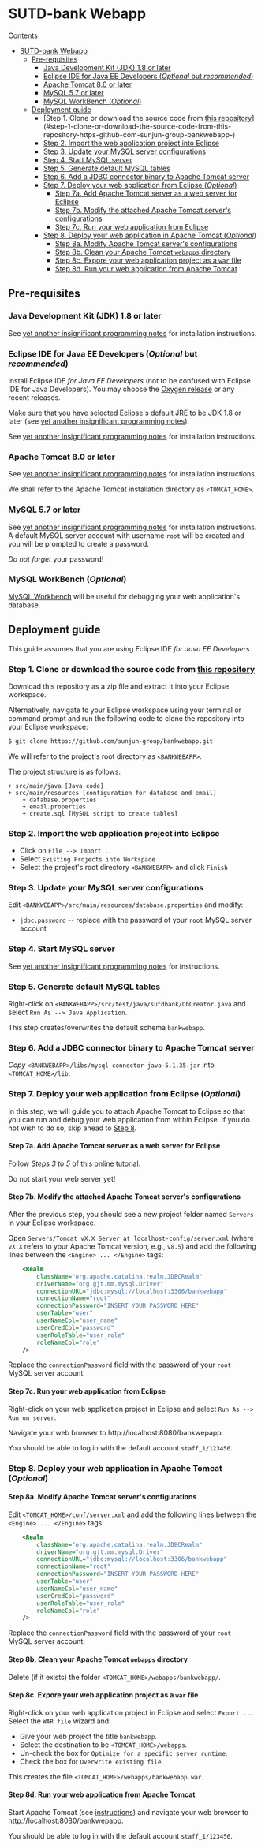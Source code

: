 # SUTD-bank Webapp

Contents

- [SUTD-bank Webapp](#sutd-bank-webapp)
  * [Pre-requisites](#pre-requisites)
    + [Java Development Kit (JDK) 1.8 or later](#java-development-kit-jdk-1-8-or-later)
    + [Eclipse IDE for Java EE Developers (*Optional* but *recommended*)](#eclipse-ide-for-java-ee-developers-optional-but-recommended-)
    + [Apache Tomcat 8.0 or later](#apache-tomcat-8-0-or-later)
    + [MySQL 5.7 or later](#mysql-5-7-or-later)
    + [MySQL WorkBench (*Optional*)](#mysql-workbench-optional-)
  * [Deployment guide](#deployment-guide)
    + [Step 1. Clone or download the source code from [this repository](https://github.com/sunjun-group/bankwebapp)](#step-1-clone-or-download-the-source-code-from-this-repository-https-github-com-sunjun-group-bankwebapp-)
    + [Step 2. Import the web application project into Eclipse](#step-2-import-the-web-application-project-into-eclipse)
    + [Step 3. Update your MySQL server configurations](#step-3-update-your-mysql-server-configurations)
    + [Step 4. Start MySQL server](#step-4-start-mysql-server)
    + [Step 5. Generate default MySQL tables](#step-5-generate-default-mysql-tables)
    + [Step 6. Add a JDBC connector binary to Apache Tomcat server](#step-6-add-a-jdbc-connector-binary-to-apache-tomcat-server)
    + [Step 7. Deploy your web application from Eclipse (*Optional*)](#step-7-deploy-your-web-application-from-eclipse-optional-)
      - [Step 7a. Add Apache Tomcat server as a web server for Eclipse](#step-7a-add-apache-tomcat-server-as-a-web-server-for-eclipse)
      - [Step 7b. Modify the attached Apache Tomcat server's configurations](#step-7b-modify-the-attached-apache-tomcat-server-s-configurations)
      - [Step 7c. Run your web application from Eclipse](#step-7c-run-your-web-application-from-eclipse)
    + [Step 8. Deploy your web application in Apache Tomcat (*Optional*)](#step-8-deploy-your-web-application-in-apache-tomcat-optional-)
      - [Step 8a. Modify Apache Tomcat server's configurations](#step-8a-modify-apache-tomcat-server-s-configurations)
      - [Step 8b. Clean your Apache Tomcat `webapps` directory](#step-8b-clean-your-apache-tomcat-webapps-directory)
      - [Step 8c. Expore your web application project as a `war` file](#step-8c-expore-your-web-application-project-as-a-war-file)
      - [Step 8d. Run your web application from Apache Tomcat](#step-8d-run-your-web-application-from-apache-tomcat)

## Pre-requisites

### Java Development Kit (JDK) 1.8 or later

See [yet another insignificant programming notes](https://www.ntu.edu.sg/home/ehchua/programming/howto/JDK_HowTo.html) for installation instructions.

### Eclipse IDE for Java EE Developers (*Optional* but *recommended*) 

Install Eclipse IDE *for Java EE Developers* (not to be confused with Eclipse IDE for Java Developers). You may choose the [Oxygen release](https://www.eclipse.org/downloads/packages/eclipse-ide-java-ee-developers/oxygen2) or any recent releases.

Make sure that you have selected Eclipse's default JRE to be JDK 1.8 or later (see [yet another insignificant programming notes](https://www.ntu.edu.sg/home/ehchua/programming/howto/EclipseJava_HowTo.html#zz-2.)).

See [yet another insignificant programming notes](https://www.ntu.edu.sg/home/ehchua/programming/howto/EclipseJava_HowTo.html#zz-1) for installation instructions.

### Apache Tomcat 8.0 or later

See [yet another insignificant programming notes](https://www.ntu.edu.sg/home/ehchua/programming/howto/Tomcat_HowTo.html#zz-2.) for installation instructions.

We shall refer to the Apache Tomcat installation directory as `<TOMCAT_HOME>`.

### MySQL 5.7 or later

See [yet another insignificant programming notes](https://www.ntu.edu.sg/home/ehchua/programming/sql/MySQL_HowTo.html#zz-3.1) for installation instructions. A default MySQL server account with username `root` will be created and you will be prompted to create a password. 

*Do not forget* your password!

### MySQL WorkBench (*Optional*) 

[MySQL Workbench](https://dev.mysql.com/downloads/workbench/) will be useful for debugging your web application's database.

## Deployment guide

This guide assumes that you are using Eclipse IDE *for Java EE Developers*.

### Step 1. Clone or download the source code from [this repository](https://github.com/sunjun-group/bankwebapp)

Download this repository as a zip file and extract it into your Eclipse workspace.

Alternatively, navigate to your Eclipse workspace using your terminal or command prompt and run the following code to clone the repository into your Eclipse workspace:

```bash
$ git clone https://github.com/sunjun-group/bankwebapp.git
```

We will refer to the project's root directory as `<BANKWEBAPP>`.

The project structure is as follows:

    + src/main/java [Java code]
    + src/main/resources [configuration for database and email]
        + database.properties
        + email.properties
        + create.sql [MySQL script to create tables]

### Step 2. Import the web application project into Eclipse

* Click on `File --> Import...`
* Select `Existing Projects into Workspace`
* Select the project's root directory `<BANKWEBAPP>` and click `Finish`

### Step 3. Update your MySQL server configurations

Edit `<BANKWEBAPP>/src/main/resources/database.properties` and modify:
* `jdbc.password` -- replace with the password of your `root` MySQL server account

### Step 4. Start MySQL server

See [yet another insignificant programming notes](https://www.ntu.edu.sg/home/ehchua/programming/sql/MySQL_HowTo.html#zz-3.2) for instructions.

### Step 5. Generate default MySQL tables

Right-click on `<BANKWEBAPP>/src/test/java/sutdbank/DbCreator.java` and select `Run As --> Java Application`.

This step creates/overwrites the default schema `bankwebapp`.

### Step 6. Add a JDBC connector binary to Apache Tomcat server

*Copy* `<BANKWEBAPP>/libs/mysql-connector-java-5.1.35.jar` into `<TOMCAT_HOME>/lib`.

### Step 7. Deploy your web application from Eclipse (*Optional*) 

In this step, we will guide you to attach Apache Tomcat to Eclipse so that you can run and debug your web application from within Eclipse. If you do not wish to do so, skip ahead to [Step 8](#step-8-deploy-your-web-application-in-apache-tomcat---optional--).

#### Step 7a. Add Apache Tomcat server as a web server for Eclipse

Follow *Steps 3 to 5* of [this online tutorial](http://crunchify.com/step-by-step-guide-to-setup-and-install-apache-tomcat-server-in-eclipse-development-environment-ide/).

Do not start your web server yet!

#### Step 7b. Modify the attached Apache Tomcat server's configurations

After the previous step, you should see a new project folder named `Servers` in your Eclipse workspace.

Open `Servers/Tomcat vX.X Server at localhost-config/server.xml` (where `vX.X` refers to your Apache Tomcat version, e.g., `v8.5`) and add the following lines between the `<Engine> ... </Engine>` tags:

```xml
    <Realm 
        className="org.apache.catalina.realm.JDBCRealm"
        driverName="org.gjt.mm.mysql.Driver"
        connectionURL="jdbc:mysql://localhost:3306/bankwebapp"
        connectionName="root" 
        connectionPassword="INSERT_YOUR_PASSWORD_HERE"
        userTable="user" 
        userNameCol="user_name" 
        userCredCol="password"
        userRoleTable="user_role" 
        roleNameCol="role" 
    />
```

Replace the `connectionPassword` field with the password of your `root` MySQL server account.

#### Step 7c. Run your web application from Eclipse

Right-click on your web application project in Eclipse and select `Run As --> Run on server`.

Navigate your web browser to http://localhost:8080/bankwepapp.

You should be able to log in with the default account `staff_1/123456`.

### Step 8. Deploy your web application in Apache Tomcat (*Optional*)

#### Step 8a. Modify Apache Tomcat server's configurations

Edit `<TOMCAT_HOME>/conf/server.xml` and add the following lines between the `<Engine> ... </Engine>` tags:

```xml
    <Realm 
        className="org.apache.catalina.realm.JDBCRealm"
        driverName="org.gjt.mm.mysql.Driver"
        connectionURL="jdbc:mysql://localhost:3306/bankwebapp"
        connectionName="root" 
        connectionPassword="INSERT_YOUR_PASSWORD_HERE"
        userTable="user" 
        userNameCol="user_name" 
        userCredCol="password"
        userRoleTable="user_role" 
        roleNameCol="role" 
    />
```

Replace the `connectionPassword` field with the password of your `root` MySQL server account.

#### Step 8b. Clean your Apache Tomcat `webapps` directory

Delete (if it exists) the folder `<TOMCAT_HOME>/webapps/bankwebapp/`.

#### Step 8c. Expore your web application project as a `war` file

Right-click on your web application project in Eclipse and select `Export...`. Select the `WAR file` wizard and:
* Give your web project the title `bankwebapp`.
* Select the destination to be `<TOMCAT_HOME>/webapps`.
* Un-check the box for `Optimize for a specific server runtime`.
* Check the box for `Overwrite existing file`.

This creates the file `<TOMCAT_HOME>/webapps/bankwebapp.war`.

#### Step 8d. Run your web application from Apache Tomcat

Start Apache Tomcat (see [instructions](https://www.ntu.edu.sg/home/ehchua/programming/howto/Tomcat_HowTo.html#zz-2.4)) and navigate your web browser to http://localhost:8080/bankwepapp.

You should be able to log in with the default account `staff_1/123456`.
